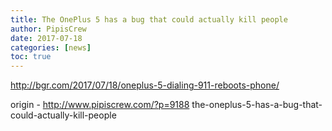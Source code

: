 ```yaml
---
title: The OnePlus 5 has a bug that could actually kill people
author: PipisCrew
date: 2017-07-18
categories: [news]
toc: true
---
```


http://bgr.com/2017/07/18/oneplus-5-dialing-911-reboots-phone/

origin - http://www.pipiscrew.com/?p=9188 the-oneplus-5-has-a-bug-that-could-actually-kill-people
